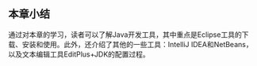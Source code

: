 ## 本章小结

通过对本章的学习，读者可以了解Java开发工具，其中重点是Eclipse工具的下载、安装和使用。此外，还介绍了其他的一些工具：IntelliJ IDEA和NetBeans，以及文本编辑工具EditPlus+JDK的配置过程。